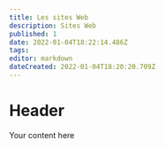 ```yaml
---
title: Les sites Web
description: Sites Web
published: 1
date: 2022-01-04T18:22:14.486Z
tags: 
editor: markdown
dateCreated: 2022-01-04T18:20:20.709Z
---
```


# Header
Your content here
